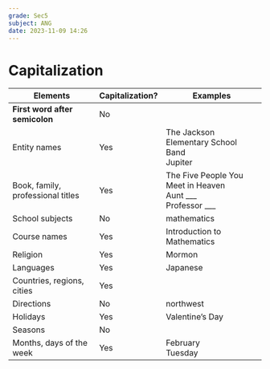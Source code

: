 ```yaml
---
grade: Sec5
subject: ANG
date: 2023-11-09 14:26
---
```


# Capitalization

| Elements                          | Capitalization? | Examples                                                                  |
| --------------------------------- | --------------- | ------------------------------------------------------------------------- |
| **First word after semicolon**    | No              |                                                                           |
| Entity names                      | Yes             | The Jackson Elementary School Band<br>Jupiter                             |
| Book, family, professional titles | Yes             | The Five People You Meet in Heaven<br>Aunt \_\_\_<br>Professor \_\_\_<br> |
| School subjects                   | No              | mathematics                                                               |
| Course names                      | Yes             | Introduction to Mathematics                                               |
| Religion                          | Yes             | Mormon                                                                    |
| Languages                         | Yes             | Japanese                                                                  |
| Countries, regions, cities        | Yes             |                                                                           |
| Directions                        | No              | northwest                                                                 |
| Holidays                          | Yes             | Valentine’s Day                                                           |
| Seasons                           | No              |                                                                           |
| Months, days of the week          | Yes             | February<br>Tuesday                                                       |

